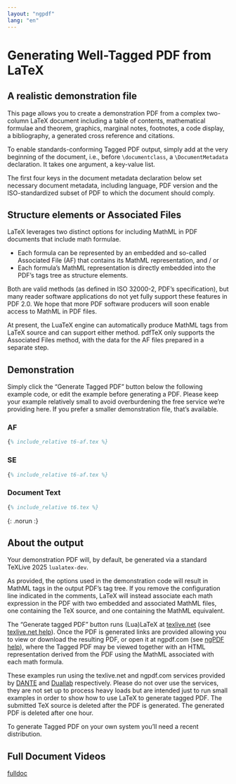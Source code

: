```yaml
---
layout: "ngpdf"
lang: "en"
---
```


<script>
runlatex.editorlines=120;
runlatex.preincludes = {
 "pre1": {"pre0": "t6.tex"},
 "pre2": {"pre0": "t6.tex"}
 }
</script>


# Generating Well-Tagged PDF from LaTeX

## A realistic demonstration file

This page allows you to create a demonstration PDF from a complex
two-column LaTeX document including a table of contents, mathematical
formulae and theorem, graphics, marginal notes, footnotes, a code
display, a bibliography, a generated cross reference and citations.

To enable standards-conforming Tagged PDF output, simply add at the
very beginning of the document, i.e., before `\documentclass`, a
`\DocumentMetadata` declaration. It takes one argument, a key-value
list.

The first four keys in the document metadata declaration below set
necessary document metadata, including language, PDF version and the
ISO-standardized subset of PDF to which the document should comply.

## Structure elements or Associated Files

LaTeX leverages two distinct options for including MathML in PDF documents that include math formulae.

 * Each formula can be represented by an embedded and so-called Associated File (AF) that contains its MathML representation, and / or
 * Each formula’s MathML representation is directly embedded into the PDF’s tags tree as structure elements.

Both are valid methods (as defined in ISO 32000-2, PDF’s
specification), but many reader software applications do not yet fully
support these features in PDF 2.0. We hope that more PDF software
producers will soon enable access to MathML in PDF files.

At present, the LuaTeX engine can automatically produce MathML tags
from LaTeX source and can support either method. pdfTeX only supports
the Associated Files method, with the data for the AF files prepared
in a separate step.

## Demonstration

Simply click the “Generate Tagged PDF” button below the following example code, or edit the example before generating a PDF.
Please keep your example relatively small to avoid overburdening the free service we’re providing here.
If you prefer a smaller demonstration file, that’s available.


### AF

```latex
{% include_relative t6-af.tex %}
```

### SE

```latex
{% include_relative t6-af.tex %}
```

### Document Text
```latex
{% include_relative t6.tex %}
```
{: .norun :}



## About the output

Your demonstration PDF will, by default, be generated via a standard TeXLive 2025 `lualatex-dev`.

As provided, the options used in the demonstration code will result in
MathML tags in the output PDF’s tag tree. If you remove the
configuration line indicated in the comments, LaTeX will instead
associate each math expression in the PDF with two embedded and
associated MathML files, one containing the TeX source, and one
containing the MathML equivalent.

The “Generate tagged PDF” button runs (Lua)LaTeX at
[texlive.net](https://texlive.net) (see [texlive.net help](https://davidcarlisle.github.io/latexcgi/)). Once the
PDF is generated links are provided allowing you to view or download
the resulting PDF, or open it at ngpdf.com (see [ngPDF help](https://ngpdf.com/help)), where the
Tagged PDF may be viewed together with an HTML representation derived
from the PDF using the MathML associated with each math formula.

These examples run using the texlive.net and ngpdf.com services
provided by [DANTE](https://www.dante.de) and
[Duallab](https://duallab.com) respectively. Please do not over use
the services, they are not set up to process heavy loads but are
intended just to run small examples in order to show how to use LaTeX
to generate tagged PDF. The submitted TeX source is deleted after the
PDF is generated. The generated PDF is deleted after one hour.

To generate Tagged PDF on your own system you’ll need a recent distribution.


## Full Document Videos

[fulldoc](fulldoc)
